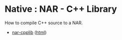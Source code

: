 # Native : NAR - C++ Library

How to compile C++ source to a NAR.

* [nar-cpplib](src/site/markdown/index.md) ([html](https://plord12.github.io/samples/nativelibrary/nar/nar-cpplib/))

